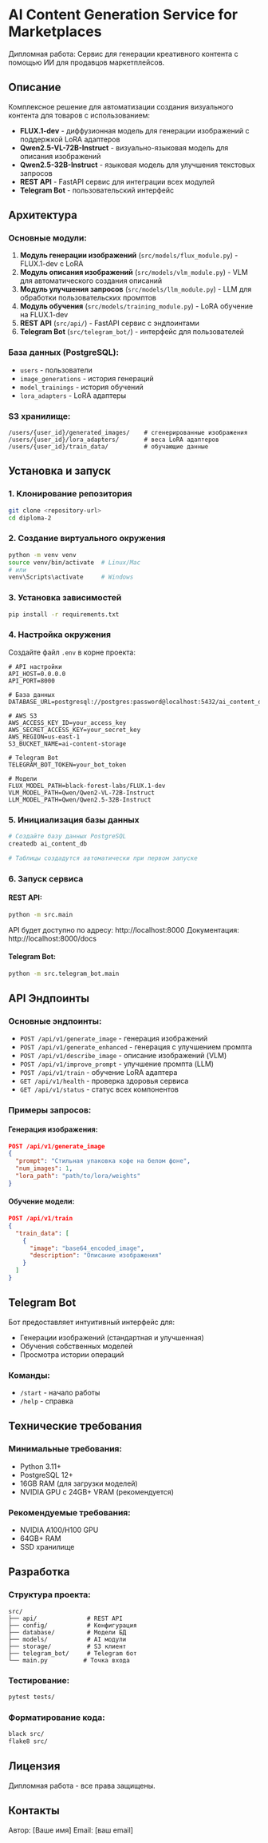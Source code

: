 # AI Content Generation Service for Marketplaces

Дипломная работа: Сервис для генерации креативного контента с помощью ИИ для продавцов маркетплейсов.

## Описание

Комплексное решение для автоматизации создания визуального контента для товаров с использованием:
- **FLUX.1-dev** - диффузионная модель для генерации изображений с поддержкой LoRA адаптеров
- **Qwen2.5-VL-72B-Instruct** - визуально-языковая модель для описания изображений
- **Qwen2.5-32B-Instruct** - языковая модель для улучшения текстовых запросов
- **REST API** - FastAPI сервис для интеграции всех модулей
- **Telegram Bot** - пользовательский интерфейс

## Архитектура

### Основные модули:
1. **Модуль генерации изображений** (`src/models/flux_module.py`) - FLUX.1-dev с LoRA
2. **Модуль описания изображений** (`src/models/vlm_module.py`) - VLM для автоматического создания описаний
3. **Модуль улучшения запросов** (`src/models/llm_module.py`) - LLM для обработки пользовательских промптов
4. **Модуль обучения** (`src/models/training_module.py`) - LoRA обучение на FLUX.1-dev
5. **REST API** (`src/api/`) - FastAPI сервис с эндпоинтами
6. **Telegram Bot** (`src/telegram_bot/`) - интерфейс для пользователей

### База данных (PostgreSQL):
- `users` - пользователи
- `image_generations` - история генераций
- `model_trainings` - история обучений
- `lora_adapters` - LoRA адаптеры

### S3 хранилище:
```
/users/{user_id}/generated_images/    # сгенерированные изображения
/users/{user_id}/lora_adapters/       # веса LoRA адаптеров
/users/{user_id}/train_data/          # обучающие данные
```

## Установка и запуск

### 1. Клонирование репозитория
```bash
git clone <repository-url>
cd diploma-2
```

### 2. Создание виртуального окружения
```bash
python -m venv venv
source venv/bin/activate  # Linux/Mac
# или
venv\Scripts\activate     # Windows
```

### 3. Установка зависимостей
```bash
pip install -r requirements.txt
```

### 4. Настройка окружения
Создайте файл `.env` в корне проекта:
```env
# API настройки
API_HOST=0.0.0.0
API_PORT=8000

# База данных
DATABASE_URL=postgresql://postgres:password@localhost:5432/ai_content_db

# AWS S3
AWS_ACCESS_KEY_ID=your_access_key
AWS_SECRET_ACCESS_KEY=your_secret_key
AWS_REGION=us-east-1
S3_BUCKET_NAME=ai-content-storage

# Telegram Bot
TELEGRAM_BOT_TOKEN=your_bot_token

# Модели
FLUX_MODEL_PATH=black-forest-labs/FLUX.1-dev
VLM_MODEL_PATH=Qwen/Qwen2-VL-72B-Instruct
LLM_MODEL_PATH=Qwen/Qwen2.5-32B-Instruct
```

### 5. Инициализация базы данных
```bash
# Создайте базу данных PostgreSQL
createdb ai_content_db

# Таблицы создадутся автоматически при первом запуске
```

### 6. Запуск сервиса

#### REST API:
```bash
python -m src.main
```
API будет доступно по адресу: http://localhost:8000
Документация: http://localhost:8000/docs

#### Telegram Bot:
```bash
python -m src.telegram_bot.main
```

## API Эндпоинты

### Основные эндпоинты:

- `POST /api/v1/generate_image` - генерация изображений
- `POST /api/v1/generate_enhanced` - генерация с улучшением промпта
- `POST /api/v1/describe_image` - описание изображений (VLM)
- `POST /api/v1/improve_prompt` - улучшение промпта (LLM)
- `POST /api/v1/train` - обучение LoRA адаптера
- `GET /api/v1/health` - проверка здоровья сервиса
- `GET /api/v1/status` - статус всех компонентов

### Примеры запросов:

#### Генерация изображения:
```json
POST /api/v1/generate_image
{
  "prompt": "Стильная упаковка кофе на белом фоне",
  "num_images": 1,
  "lora_path": "path/to/lora/weights"
}
```

#### Обучение модели:
```json
POST /api/v1/train
{
  "train_data": [
    {
      "image": "base64_encoded_image",
      "description": "Описание изображения"
    }
  ]
}
```

## Telegram Bot

Бот предоставляет интуитивный интерфейс для:
- Генерации изображений (стандартная и улучшенная)
- Обучения собственных моделей
- Просмотра истории операций

### Команды:
- `/start` - начало работы
- `/help` - справка

## Технические требования

### Минимальные требования:
- Python 3.11+
- PostgreSQL 12+
- 16GB RAM (для загрузки моделей)
- NVIDIA GPU с 24GB+ VRAM (рекомендуется)

### Рекомендуемые требования:
- NVIDIA A100/H100 GPU
- 64GB+ RAM
- SSD хранилище

## Разработка

### Структура проекта:
```
src/
├── api/              # REST API
├── config/           # Конфигурация
├── database/         # Модели БД
├── models/           # AI модули
├── storage/          # S3 клиент
├── telegram_bot/     # Telegram бот
└── main.py          # Точка входа
```

### Тестирование:
```bash
pytest tests/
```

### Форматирование кода:
```bash
black src/
flake8 src/
```

## Лицензия

Дипломная работа - все права защищены.

## Контакты

Автор: [Ваше имя]
Email: [ваш email]
